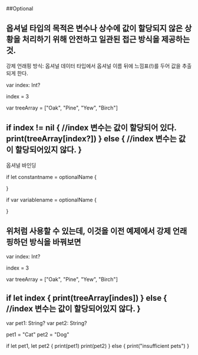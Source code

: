 ##Optional

옵셔널 타입의 목적은 변수나 상수에 값이 할당되지 않은 상황을 처리하기 위해 안전하고 일관된 접근 방식을 제공하는 것.
--------------------------------------
강제 언래핑 방식: 옵셔널 데이터 타입에서 옵셔널 이름 뒤에 느낌표(!)를 두어 값을 추출되게 한다.

var index: Int?

index = 3

var treeArray = ["Oak", "Pine", "Yew", "Birch"]

if index != nil {
    //index 변수는 값이 할당되어 있다.
    print(treeArray[index?])
} else {
    //index 변수는 값이 할당되어있지 않다.
}
---------------------------------------
옵셔널 바인딩

if let constantname = optionalName {

}

if var variablename = optionalName {

}

위처럼 사용할 수 있는데, 이것을 이전 예제에서 강제 언래핑하던 방식을 바꿔보면 
----------------------------------------
var index: Int?

index = 3

var treeArray = ["Oak", "Pine", "Yew", "Birch"]

if let index {
    print(treeArray[indes])
} else {
    //index 변수는 값이 할당되어있지 않다.
}
----------------------------------------
var pet1: String?
var pet2: String?

pet1 = "Cat"
pet2 = "Dog"

if let pet1, let pet2 {
    print(pet1)
    print(pet2)
}
else {
    print("insufficient pets")
}

